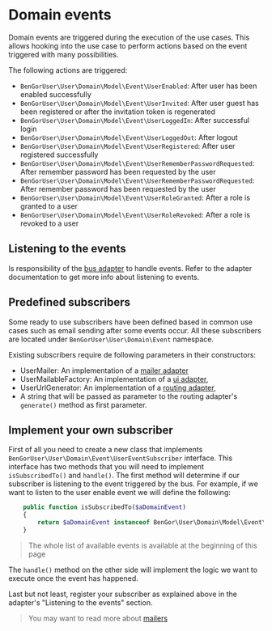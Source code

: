 # Domain events
Domain events are triggered during the execution of the use cases. This allows hooking into the use case to 
perform actions based on the event triggered with many possibilities.

The following actions are triggered:

* `BenGorUser\User\Domain\Model\Event\UserEnabled`: After user has been enabled successfully
* `BenGorUser\User\Domain\Model\Event\UserInvited`: After user guest has been registered or after the invitation token is regenerated
* `BenGorUser\User\Domain\Model\Event\UserLoggedIn`: After successful login
* `BenGorUser\User\Domain\Model\Event\UserLoggedOut`: After logout
* `BenGorUser\User\Domain\Model\Event\UserRegistered`: After user registered successfully
* `BenGorUser\User\Domain\Model\Event\UserRememberPasswordRequested`: After remember password has been requested by the user
* `BenGorUser\User\Domain\Model\Event\UserRememberPasswordRequested`: After remember password has been requested by the user
* `BenGorUser\User\Domain\Model\Event\UserRoleGranted`: After a role is granted to a user
* `BenGorUser\User\Domain\Model\Event\UserRoleRevoked`: After a role is revoked to a user

## Listening to the events

Is responsibility of the [bus adapter](adapter_bus.md) to handle events. Refer to the adapter documentation to get more info about listening
to events.

## Predefined subscribers
Some ready to use subscribers have been defined based in common use cases such as email sending after some events occur.
All these subscribers are located under `BenGorUser\User\Domain\Event` namespace.

Existing subscribers require de following parameters in their constructors:

* UserMailer: An implementation of a [mailer adapter](adapters_mailers.md) 
* UserMailableFactory: An implementation of a [ui adapter](adapters_ui.md),
* UserUrlGenerator: An implementation of a [routing adapter](adapters_routing.md),
* A string that will be passed as parameter to the routing adapter's `generate()` method as first parameter.

## Implement your own subscriber
First of all you need to create a new class that implements `BenGorUser\User\Domain\Event\UserEventSubscriber` interface. 
This interface has two methods that you will need to implement `isSubscribedTo()` and `handle()`. The first method will 
determine if our subscriber is listening to the event triggered by the bus. For example, if we want to listen to the 
user enable event we will define the following: 

```php
    public function isSubscribedTo($aDomainEvent)
    {
        return $aDomainEvent instanceof BenGor\User\Domain\Model\Event\UserEnabled;
    }
```

> The whole list of available events is available at the beginning of this page

The `handle()` method on the other side will implement the logic we want to execute once the event has happened.

Last but not least, register your subscriber as explained above in the adapter's "Listening to the events" section.

> You may want to read more about [mailers](mailers.md)

